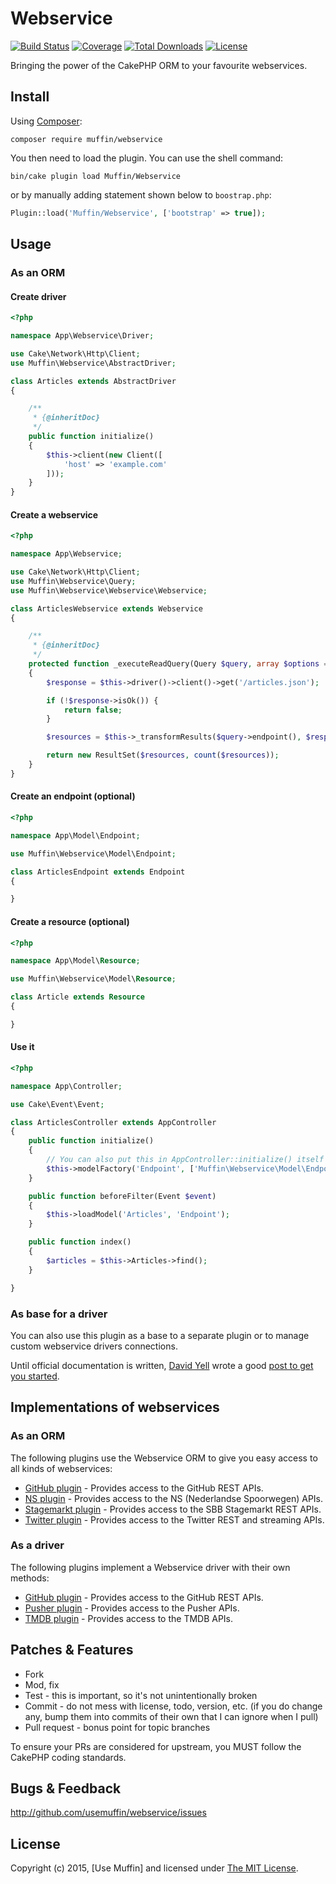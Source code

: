 # Webservice

[![Build Status](https://img.shields.io/travis/UseMuffin/Webservice/master.svg?style=flat-square)](https://travis-ci.org/UseMuffin/Webservice)
[![Coverage](https://img.shields.io/codecov/c/github/UseMuffin/Webservice/master.svg?style=flat-square)](https://codecov.io/github/UseMuffin/Webservice)
[![Total Downloads](https://img.shields.io/packagist/dt/muffin/webservice.svg?style=flat-square)](https://packagist.org/packages/muffin/webservice)
[![License](https://img.shields.io/badge/license-MIT-blue.svg?style=flat-square)](LICENSE)

Bringing the power of the CakePHP ORM to your favourite webservices.

## Install

Using [Composer][composer]:

```
composer require muffin/webservice
```

You then need to load the plugin. You can use the shell command:

```
bin/cake plugin load Muffin/Webservice
```

or by manually adding statement shown below to `boostrap.php`:

```php
Plugin::load('Muffin/Webservice', ['bootstrap' => true]);
```

## Usage

### As an ORM

#### Create driver

```php
<?php

namespace App\Webservice\Driver;

use Cake\Network\Http\Client;
use Muffin\Webservice\AbstractDriver;

class Articles extends AbstractDriver
{

    /**
     * {@inheritDoc}
     */
    public function initialize()
    {
        $this->client(new Client([
            'host' => 'example.com'
        ]));
    }
}
```

#### Create a webservice

```php
<?php

namespace App\Webservice;

use Cake\Network\Http\Client;
use Muffin\Webservice\Query;
use Muffin\Webservice\Webservice\Webservice;

class ArticlesWebservice extends Webservice
{

    /**
     * {@inheritDoc}
     */
    protected function _executeReadQuery(Query $query, array $options = [])
    {
        $response = $this->driver()->client()->get('/articles.json');

        if (!$response->isOk()) {
            return false;
        }

        $resources = $this->_transformResults($query->endpoint(), $response->json['articles']);

        return new ResultSet($resources, count($resources));
    }
}
```

#### Create an endpoint (optional)

```php
<?php

namespace App\Model\Endpoint;

use Muffin\Webservice\Model\Endpoint;

class ArticlesEndpoint extends Endpoint
{

}
```

#### Create a resource (optional)

```php
<?php

namespace App\Model\Resource;

use Muffin\Webservice\Model\Resource;

class Article extends Resource
{

}
```

#### Use it

```php
<?php

namespace App\Controller;

use Cake\Event\Event;

class ArticlesController extends AppController
{
    public function initialize()
    {
        // You can also put this in AppController::initialize() itself
        $this->modelFactory('Endpoint', ['Muffin\Webservice\Model\EndpointRegistry', 'get']);
    }

    public function beforeFilter(Event $event)
    {
        $this->loadModel('Articles', 'Endpoint');
    }

    public function index()
    {
        $articles = $this->Articles->find();
    }

}
```

### As base for a driver

You can also use this plugin as a base to a separate plugin or to manage custom webservice
drivers connections.

Until official documentation is written, [David Yell][1] wrote a good [post to get you started][2].

[1]:https://github.com/davidyell
[2]:http://jedistirfry.co.uk/blog/2015-09/connecting-to-a-web-service/

## Implementations of webservices

### As an ORM

The following plugins use the Webservice ORM to give you easy access to all kinds of webservices:

- [GitHub plugin](https://github.com/cvo-technologies/cakephp-github) - Provides access to the GitHub REST APIs.
- [NS plugin](https://github.com/Qarox/cakephp-nsapi) - Provides access to the NS (Nederlandse Spoorwegen) APIs.
- [Stagemarkt plugin](https://github.com/ICT-College/cakephp-stagemarkt) - Provides access to the SBB Stagemarkt REST APIs.
- [Twitter plugin](https://github.com/cvo-technologies/cakephp-twitter) - Provides access to the Twitter REST and streaming APIs.

### As a driver

The following plugins implement a Webservice driver with their own methods:

- [GitHub plugin](https://github.com/UseMuffin/Github) - Provides access to the GitHub REST APIs.
- [Pusher plugin](https://github.com/UseMuffin/Pusher) - Provides access to the Pusher APIs.
- [TMDB plugin](https://github.com/drmonkeyninja/cakephp-tmdb) - Provides access to the TMDB APIs.

## Patches & Features

* Fork
* Mod, fix
* Test - this is important, so it's not unintentionally broken
* Commit - do not mess with license, todo, version, etc. (if you do change any, bump them into commits of
their own that I can ignore when I pull)
* Pull request - bonus point for topic branches

To ensure your PRs are considered for upstream, you MUST follow the CakePHP coding standards.

## Bugs & Feedback

http://github.com/usemuffin/webservice/issues

## License

Copyright (c) 2015, [Use Muffin] and licensed under [The MIT License][mit].

[cakephp]:http://cakephp.org
[composer]:http://getcomposer.org
[mit]:http://www.opensource.org/licenses/mit-license.php
[muffin]:http://usemuffin.com
